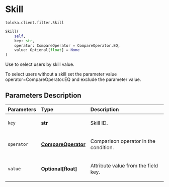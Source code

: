 # Skill
`toloka.client.filter.Skill`

```python
Skill(
    self,
    key: str,
    operator: CompareOperator = CompareOperator.EQ,
    value: Optional[float] = None
)
```

Use to select users by skill value.


To select users without a skill set the parameter value operator=CompareOperator.EQ and exclude the parameter value.

## Parameters Description

| Parameters | Type | Description |
| :----------| :----| :-----------|
`key`|**str**|<p>Skill ID.</p>
`operator`|**[CompareOperator](toloka.client.primitives.operators.CompareOperator.md)**|<p>Comparison operator in the condition.</p>
`value`|**Optional\[float\]**|<p>Attribute value from the field key.</p>
